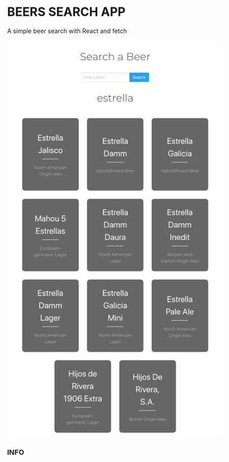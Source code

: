 # BEERS SEARCH APP

A simple beer search with React and fetch

![alt text](imgs/app.png "APP")

### INFO 